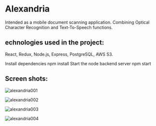 # Alexandria 

Intended as a mobile document scanning application. Combining Optical Character Recognition and Text-To-Speech functions. 

## echnologies used in the project:

React, Redux, Node.js, Express, PostgreSQL, AWS S3.


Install dependencies
    npm install
Start the node backend server
    npm start
## Screen shots:

![alexandria001](https://user-images.githubusercontent.com/49070258/63098442-3dc55e80-bf73-11e9-83c0-ed7cf5f21c08.PNG)

![alexandria002](https://user-images.githubusercontent.com/49070258/63098655-a1e82280-bf73-11e9-88e0-c0e2129e7ce6.PNG)

![alexandria003](https://user-images.githubusercontent.com/49070258/63098443-3dc55e80-bf73-11e9-8191-e98f241ba60f.PNG)

![alexandria004](https://user-images.githubusercontent.com/49070258/63098444-3dc55e80-bf73-11e9-9083-60a70d757e6e.PNG)

